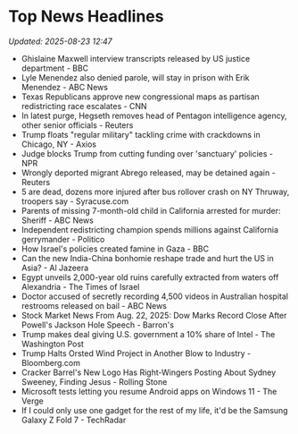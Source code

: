 # Top News Headlines

_Updated: 2025-08-23 12:47_

- Ghislaine Maxwell interview transcripts released by US justice department - BBC
- Lyle Menendez also denied parole, will stay in prison with Erik Menendez - ABC News
- Texas Republicans approve new congressional maps as partisan redistricting race escalates - CNN
- In latest purge, Hegseth removes head of Pentagon intelligence agency, other senior officials - Reuters
- Trump floats "regular military" tackling crime with crackdowns in Chicago, NY - Axios
- Judge blocks Trump from cutting funding over 'sanctuary' policies - NPR
- Wrongly deported migrant Abrego released, may be detained again - Reuters
- 5 are dead, dozens more injured after bus rollover crash on NY Thruway, troopers say - Syracuse.com
- Parents of missing 7-month-old child in California arrested for murder: Sheriff - ABC News
- Independent redistricting champion spends millions against California gerrymander - Politico
- How Israel's policies created famine in Gaza - BBC
- Can the new India-China bonhomie reshape trade and hurt the US in Asia? - Al Jazeera
- Egypt unveils 2,000-year old ruins carefully extracted from waters off Alexandria - The Times of Israel
- Doctor accused of secretly recording 4,500 videos in Australian hospital restrooms released on bail - ABC News
- Stock Market News From Aug. 22, 2025: Dow Marks Record Close After Powell's Jackson Hole Speech - Barron's
- Trump makes deal giving U.S. government a 10% share of Intel - The Washington Post
- Trump Halts Orsted Wind Project in Another Blow to Industry - Bloomberg.com
- Cracker Barrel's New Logo Has Right-Wingers Posting About Sydney Sweeney, Finding Jesus - Rolling Stone
- Microsoft tests letting you resume Android apps on Windows 11 - The Verge
- If I could only use one gadget for the rest of my life, it'd be the Samsung Galaxy Z Fold 7 - TechRadar